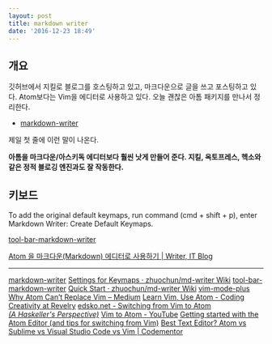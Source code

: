 ```yaml
---
layout: post
title: markdown writer
date: '2016-12-23 18:49'
---
```


## 개요

깃허브에서 지킬로 블로그를 호스팅하고 있고, 마크다운으로 글을 쓰고 포스팅하고 있다. Atom보다는 Vim을 에디터로 사용하고 있다. 오늘 괜찮은 아톰 패키지를 만나서 정리한다.

* [markdown-writer](https://atom.io/packages/markdown-writer)

제일 첫 줄에 이런 말이 나온다.

**아톰을 마크다운/아스키독 에디터보다 훨씬 낫게 만들어 준다. 지킬, 옥토프레스, 헥소와 같은 정적 블로깅 엔진과도 잘 작동한다.**

## 키보드

To add the original default keymaps, run command (cmd + shift + p), enter Markdown Writer: Create Default Keymaps.

[tool-bar-markdown-writer](https://atom.io/packages/tool-bar-markdown-writer)

[Atom 을 마크다운(Markdown) 에디터로 사용하기 | Writer, IT Blog](http://futurecreator.github.io/2016/06/14/atom-as-markdown-editor/)

---

[markdown-writer](https://atom.io/packages/markdown-writer)
[Settings for Keymaps · zhuochun/md-writer Wiki](https://github.com/zhuochun/md-writer/wiki/Settings-for-Keymaps)
[tool-bar-markdown-writer](https://atom.io/packages/tool-bar-markdown-writer)
[Quick Start · zhuochun/md-writer Wiki](https://github.com/zhuochun/md-writer/wiki/Quick-Start)
[vim-mode-plus](https://atom.io/packages/vim-mode-plus)
[Why Atom Can’t Replace Vim – Medium](https://medium.com/@mkozlows/why-atom-cant-replace-vim-433852f4b4d1#.jek1sufh1)
[Learn Vim, Use Atom - Coding Creativity at Revelry](http://revelry.co/learn-vim-use-atom/)
[edsko.net - Switching from Vim to Atom<br><i>(A Haskeller's Perspective)</i>](http://www.edsko.net/2015/03/07/vim-to-atom/)
[Vim to Atom - YouTube](https://www.youtube.com/watch?v=hCml8r_odN4)
[Getting started with the Atom Editor (and tips for switching from Vim)](http://blog.blakesimpson.co.uk/read/84-getting-started-with-the-atom-editor-and-tips-for-switching-from-vim-)
[Best Text Editor? Atom vs Sublime vs Visual Studio Code vs Vim | Codementor](https://www.codementor.io/mattgoldspink/tutorials/best-text-editor-atom-sublime-vim-visual-studio-code-du10872i7)
